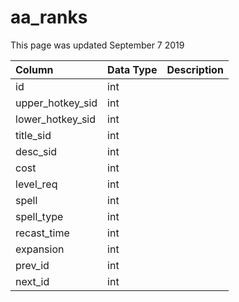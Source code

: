# aa\_ranks

This page was updated September 7 2019

| Column | Data Type | Description |
| :--- | :--- | :--- |
| id | int |  |
| upper\_hotkey\_sid | int |  |
| lower\_hotkey\_sid | int |  |
| title\_sid | int |  |
| desc\_sid | int |  |
| cost | int |  |
| level\_req | int |  |
| spell | int |  |
| spell\_type | int |  |
| recast\_time | int |  |
| expansion | int |  |
| prev\_id | int |  |
| next\_id | int |  |

